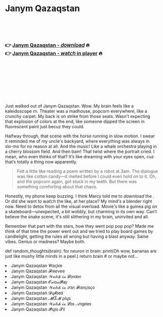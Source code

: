 <h1>Janym Qazaqstan</h1>

<br><br><br>

<h3>👉 <a href="https://Traviss-rytsorebcons1972.github.io/gdddqthsqv/">Janym Qazaqstan - 𝘥𝘰𝘸𝘯𝘭𝘰𝘢𝘥</a> 🔥<br>
👉 <a href="https://Traviss-rytsorebcons1972.github.io/gdddqthsqv/">Janym Qazaqstan - 𝘸𝘢𝘵𝘤𝘩 in player</a> 🔥
</h3>



<br><br><br><br><br><br><br>


Just walked out of Janym Qazaqstan. Wow. My brain feels like a kaleidoscope rn. Theater was a madhouse, popcorn everywhere, like a crunchy carpet. My back is on strike from those seats. Wasn't expecting that explosion of colors at the end, like someone dipped the screen in fluorescent paint just becuz they could.

Halfway through, that scene with the horse running in slow motion. I swear it reminded me of my uncle's backyard, where everything was always in slo-mo for no reason at all. And the music! Like a whale orchestra playing in a cherry blossom field. And then bam! That twist where the portrait cried. I mean, who even thinks of that? It’s like dreaming with your eyes open, cuz that’s totally a thing now apparently.

> Felt a little like reading a poem written by a robot at 3am. The dialogue was like cotton candy—it melted before I could even hold on to it. Oh, and the popcorn again, got stuck in my teeth. But there was something comforting about that chaos.

Honestly, my phone keep buzzing. I think Marcy told me to 𝘥𝘰𝘸𝘯𝘭𝘰𝘢𝘥 the  . Or did she want to 𝘸𝘢𝘵𝘤𝘩 the   like, at her place? My mind's a blender right now. Need to detox from all the visual overload. Movie's like a guinea pig on a skateboard—unexpected, a bit wobbly, but charming in its own way. Can’t believe the snake scene, it's still slithering in my brain, uninvited and all.

Remember that part with the stars, how they went pop pop pop? Made me think of that time the power went out and we tried to play board games by candlelight, getting the rules all wrong but having a blast anyway. Same vibes. Genius or madness? Maybe both.

def random_thoughts(brain):
    for neuron in brain:
        print(Oh wow, bananas are just like mushy little minds in a peel.)
    return brain # or maybe not...

<li>Janym Qazaqstan 𝓒𝗋𝖺ç𝗄𝗅𝖾</li>
<li>Janym Qazaqstan 𝓕𝗋𝖾𝖾ν𝖾𝖾</li>
<li>Janym Qazaqstan 𝒲𝒶𝓉𝒸𝒽 𝒾𝓃 𝓛𝗈𝗇𝖽𝗈𝗇</li>
<li>Janym Qazaqstan 𝓞𝓃𝗂𝗈𝓃𝓟𝗅𝖆𝗒</li>
<li>Janym Qazaqstan 𝒲𝒶𝓉𝒸𝒽 𝒾𝓃 𝒮𝖺𝗇 𝓕𝗋𝖺𝗇ç𝗂𝗌ç𝗈</li>
<li>Janym Qazaqstan 𝓓ų𝓫𝖻𝖾𝖽</li>
<li>Janym Qazaqstan 𝓜Ɠ𝓜 ρ𝗅ų𝗌</li>
<li>Janym Qazaqstan 𝒲𝒶𝓉𝒸𝒽 𝒾𝓃 𝓛𝗈𝗌 𝒜𝗇𝗀𝖾𝗅𝖾𝗌</li>
<li>Janym Qazaqstan 𝓟𝗅ų𝗍𝗈 𝓣𝖵</li>
